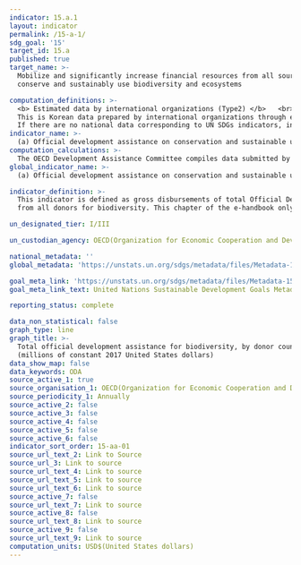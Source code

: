 ```yaml
---
indicator: 15.a.1
layout: indicator
permalink: /15-a-1/
sdg_goal: '15'
target_id: 15.a
published: true
target_name: >-
  Mobilize and significantly increase financial resources from all sources to
  conserve and sustainably use biodiversity and ecosystems

computation_definitions: >-
  <b> Estimated data by international organizations (Type2) </b>   <br>
  This is Korean data prepared by international organizations through estimation and modeling. <br>
  If there are no national data corresponding to UN SDGs indicators, international data are available for monitoring.
indicator_name: >-
  (a) Official development assistance on conservation and sustainable use of biodiversity, and (b) revenue generated and finance mobilized from biodiversity-relevant economic instruments
computation_calculations: >-
  The OECD Development Assistance Committee compiles data submitted by state members and other donors
global_indicator_name: >-
  (a) Official development assistance on conservation and sustainable use of biodiversity, and (b) revenue generated and finance mobilized from biodiversity-relevant economic instruments

indicator_definition: >-
  This indicator is defined as gross disbursements of total Official Development Assistance (ODA) 
  from all donors for biodiversity. This chapter of the e-handbook only covers the ODA part of the indicator. 

un_designated_tier: I/III

un_custodian_agency: OECD(Organization for Economic Cooperation and Development)

national_metadata: ''
global_metadata: 'https://unstats.un.org/sdgs/metadata/files/Metadata-15-0a-01.pdf'

goal_meta_link: 'https://unstats.un.org/sdgs/metadata/files/Metadata-15-0a-01.pdf'
goal_meta_link_text: United Nations Sustainable Development Goals Metadata (PDF 4.0 MB)

reporting_status: complete

data_non_statistical: false
graph_type: line
graph_title: >-
  Total official development assistance for biodiversity, by donor countries
  (millions of constant 2017 United States dollars)
data_show_map: false
data_keywords: ODA
source_active_1: true
source_organisation_1: OECD(Organization for Economic Cooperation and Development)
source_periodicity_1: Annually
source_active_2: false
source_active_3: false
source_active_4: false
source_active_5: false
source_active_6: false
indicator_sort_order: 15-aa-01
source_url_text_2: Link to Source
source_url_3: Link to source
source_url_text_4: Link to source
source_url_text_5: Link to source
source_url_text_6: Link to source
source_active_7: false
source_url_text_7: Link to source
source_active_8: false
source_url_text_8: Link to source
source_active_9: false
source_url_text_9: Link to source
computation_units: USD$(United States dollars)
---
```

